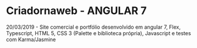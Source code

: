 # Criadornaweb - ANGULAR 7
20/03/2019 - Site comercial e portfólio desenvolvido em angular 7, Flex, Typescript, HTML 5, CSS 3 (Palette e biblioteca própria), Javascript e testes com Karma/Jasmine
